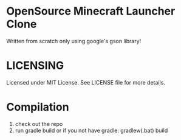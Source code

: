OpenSource Minecraft Launcher Clone
===============================

Written from scratch only using google's gson library!

LICENSING
===============================
Licensed under MIT License. See LICENSE file for more details.

Compilation
===============================
1. check out the repo
2. run gradle build or if you not have gradle: gradlew(.bat) build